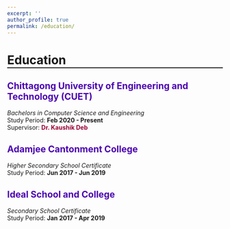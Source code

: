 ```yaml
---
excerpt: ''
author_profile: true
permalink: /education/
---
```


<head>
<title>Font Awesome Icons</title>
<meta name="viewport" content="width=device-width, initial-scale=1">
<link rel="stylesheet" href="https://cdnjs.cloudflare.com/ajax/libs/font-awesome/4.7.0/css/font-awesome.min.css">
</head>


<h1 style="border-bottom: 2px solid;">Education</h1>


<h2 style="color: #4c00b0; text-align: left;">Chittagong University of Engineering and Technology (CUET)</h2>

_Bachelors in Computer Science and Engineering_  
Study Period: <b>Feb 2020 - Present</b>  
Supervisor: <span style="font-weight: bold;"><a href="https://scholar.google.com/citations?user=du_bCPIAAAAJ&hl=en" target="_blank" style="text-decoration:none;color:#990033;">Dr. Kaushik Deb</a></span>
  

<h2 style="color: #4c00b0; text-align: left;">Adamjee Cantonment College</h2>

_Higher Secondary School Certificate_  
Study Period: <b>Jun 2017 - Jun 2019</b>  

  

<h2 style="color: #4c00b0; text-align: left;">Ideal School and College</h2>

_Secondary School Certificate_  
Study Period: <b>Jan 2017 - Apr 2019</b>  

